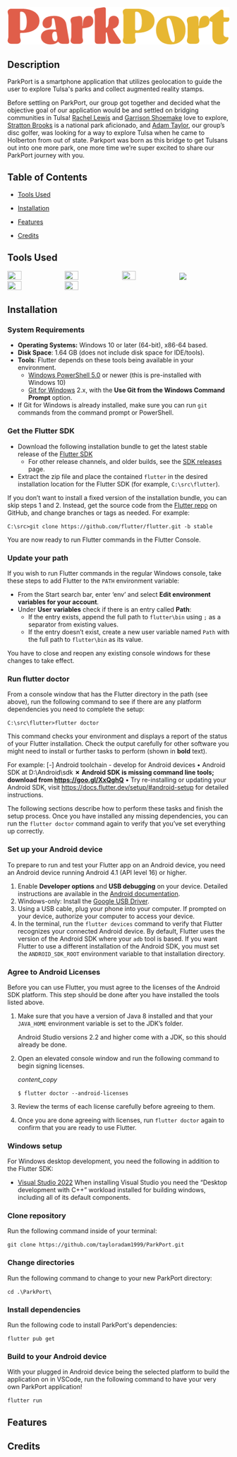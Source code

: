 <div align="center">

![TitleColor](https://github.com/tayloradam1999/ParkPort/blob/main/assets/images/titlecolor.png)

</div>

## Description

ParkPort is a smartphone application that utilizes geolocation to guide the user to explore Tulsa's parks and collect augmented reality stamps.

Before settling on ParkPort, our group got together and decided what the objective goal of our application would be and settled on bridging communities in Tulsa! [Rachel Lewis](https://github.com/RLewis11769) and [Garrison Shoemake](https://github.com/Garrison-Shoemake) love to explore, [Stratton Brooks](https://github.com/szbrooks2017) is a national park aficionado, and [Adam Taylor](https://github.com/tayloradam1999), our group’s disc golfer, was looking for a way to explore Tulsa when he came to Holberton from out of state. Parkport was born as this bridge to get Tulsans out into one more park, one more time we’re super excited to share our ParkPort journey with you.

##  Table of Contents

-  [Tools Used](#tools-used)

-  [Installation](#installation)

-  [Features](#features)

-  [Credits](#credits)


##  Tools Used

<img width="25%" height="25%" src="https://dart.dev/assets/shared/dart-logo-for-shares.png?2">
  
<img src="https://upload.wikimedia.org/wikipedia/commons/1/17/Google-flutter-logo.png" width="25%" height="50%">
  
<img src="https://firebase.google.com/downloads/brand-guidelines/PNG/logo-standard.png" width="25%" height="50%">

<img src="https://freepngimg.com/download/google/66964-google-platform-maps-suite-logo-cloud.png" width="25%">

<img src="https://storage.googleapis.com/gweb-uniblog-publish-prod/images/logo_ARCore_lockup_Horizontal.max-1000x1000.png" width="25%" height="50%">

<img src="https://logos-world.net/wp-content/uploads/2021/02/Google-Cloud-Logo.png" width="25%" height="50%">


## Installation

### System Requirements
- **Operating Systems:** Windows 10 or later (64-bit), x86-64 based.
-   **Disk Space**: 1.64 GB (does not include disk space for IDE/tools).
- **Tools**: Flutter depends on these tools being available in your environment.
   -   [Windows PowerShell 5.0](https://docs.microsoft.com/en-us/powershell/scripting/install/installing-windows-powershell)  or newer (this is pre-installed with Windows 10)
   - [Git for Windows](https://git-scm.com/download/win) 2.x, with the **Use Git from the Windows Command Prompt** option.
 -  If Git for Windows is already installed, make sure you can run  `git`  commands from the command prompt or PowerShell.

### Get the Flutter SDK
- Download the following installation bundle to get the latest stable release of the [Flutter SDK](https://storage.googleapis.com/flutter_infra_release/releases/stable/windows/flutter_windows_3.0.2-stable.zip)
  - For other release channels, and older builds, see the [SDK releases](https://docs.flutter.dev/development/tools/sdk/releases) page.
-  Extract the zip file and place the contained  `flutter`  in the desired installation location for the Flutter SDK (for example,  `C:\src\flutter`).

If you don’t want to install a fixed version of the installation bundle, you can skip steps 1 and 2. Instead, get the source code from the [Flutter repo](https://github.com/flutter/flutter) on GitHub, and change branches or tags as needed. For example:

```
C:\src>git clone https://github.com/flutter/flutter.git -b stable
```
You are now ready to run Flutter commands in the Flutter Console.

### Update your path
If you wish to run Flutter commands in the regular Windows console, take these steps to add Flutter to the `PATH` environment variable:

-   From the Start search bar, enter ‘env’ and select  **Edit environment variables for your account**.
-   Under  **User variables**  check if there is an entry called  **Path**:
    -   If the entry exists, append the full path to  `flutter\bin`  using  `;`  as a separator from existing values.
    -   If the entry doesn’t exist, create a new user variable named  `Path`  with the full path to  `flutter\bin`  as its value.

You have to close and reopen any existing console windows for these changes to take effect.

### Run flutter doctor
From a console window that has the Flutter directory in the path (see above), run the following command to see if there are any platform dependencies you need to complete the setup:

```
C:\src\flutter>flutter doctor
```

This command checks your environment and displays a report of the status of your Flutter installation. Check the output carefully for other software you might need to install or further tasks to perform (shown in **bold** text).

For example:
[-] Android toolchain - develop for Android devices
    • Android SDK at D:\Android\sdk
    **✗ Android SDK is missing command line tools; download from https://goo.gl/XxQghQ**
    • Try re-installing or updating your Android SDK,
      visit https://docs.flutter.dev/setup/#android-setup for detailed instructions.

The following sections describe how to perform these tasks and finish the setup process. Once you have installed any missing dependencies, you can run the `flutter doctor` command again to verify that you’ve set everything up correctly.

### Set up your Android device
To prepare to run and test your Flutter app on an Android device, you need an Android device running Android 4.1 (API level 16) or higher.
1.  Enable  **Developer options**  and  **USB debugging**  on your device. Detailed instructions are available in the  [Android documentation](https://developer.android.com/studio/debug/dev-options).
2.  Windows-only: Install the  [Google USB Driver](https://developer.android.com/studio/run/win-usb).
3.  Using a USB cable, plug your phone into your computer. If prompted on your device, authorize your computer to access your device.
4.  In the terminal, run the  `flutter devices`  command to verify that Flutter recognizes your connected Android device. By default, Flutter uses the version of the Android SDK where your  `adb`  tool is based. If you want Flutter to use a different installation of the Android SDK, you must set the  `ANDROID_SDK_ROOT`  environment variable to that installation directory.

### Agree to Android Licenses

Before you can use Flutter, you must agree to the licenses of the Android SDK platform. This step should be done after you have installed the tools listed above.

1.  Make sure that you have a version of Java 8 installed and that your  `JAVA_HOME`  environment variable is set to the JDK’s folder.
    
    Android Studio versions 2.2 and higher come with a JDK, so this should already be done.
    
2.  Open an elevated console window and run the following command to begin signing licenses.
    
    _content_copy_
    
    ```
    $ flutter doctor --android-licenses
    
    ```
    
3.  Review the terms of each license carefully before agreeing to them.
4.  Once you are done agreeing with licenses, run  `flutter doctor`  again to confirm that you are ready to use Flutter.


### Windows setup

For Windows desktop development, you need the following in addition to the Flutter SDK:

-   [Visual Studio 2022](https://visualstudio.microsoft.com/downloads/)  When installing Visual Studio you need the “Desktop development with C++” workload installed for building windows, including all of its default components.

### Clone repository
Run the following command inside of your terminal:

```
git clone https://github.com/tayloradam1999/ParkPort.git
```

### Change directories
Run the following command to change to your new ParkPort directory:

```
cd .\ParkPort\
```

### Install dependencies
Run the following code to install ParkPort's dependencies:
```
flutter pub get
```

### Build to your Android device
With your plugged in Android device being the selected platform to build the application on in VSCode, run the following command to have your very own ParkPort application!
```
flutter run
```

## Features



## Credits